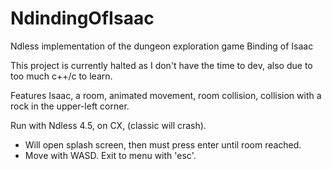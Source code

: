 # NdindingOfIsaac

Ndless implementation of the dungeon exploration game Binding of Isaac

This project is currently halted as I don't have the time to dev, also due to too much c++/c to learn.

Features Isaac, a room, animated movement, room collision, collision with a rock in the upper-left corner.

Run with Ndless 4.5, on CX, (classic will crash). 

- Will open splash screen, then must press enter until room reached.
- Move with WASD. Exit to menu with 'esc'.
